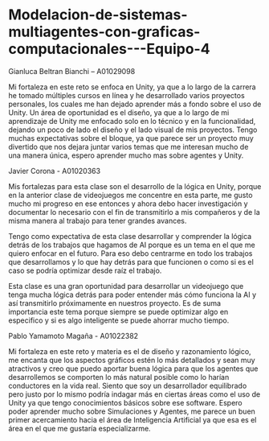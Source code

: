 # Modelacion-de-sistemas-multiagentes-con-graficas-computacionales---Equipo-4

Gianluca Beltran Bianchi – A01029098

Mi fortaleza en este reto se enfoca en Unity, ya que a lo largo de la carrera he tomado múltiples cursos en línea y he desarrollado varios proyectos personales, los cuales me han dejado aprender más a fondo sobre el uso de Unity. Un área de oportunidad es el diseño, ya que a lo largo de mi aprendizaje de Unity me enfocado solo en lo técnico y en la funcionalidad, dejando un poco de lado el diseño y el lado visual de mis proyectos. Tengo muchas expectativas sobre el bloque, ya que parece ser un proyecto muy divertido que nos dejara juntar varios temas que me interesan mucho de una manera única, espero aprender mucho mas sobre agentes y Unity. 

Javier Corona - A01020363

Mis fortalezas para esta clase son el desarrollo de la lógica en Unity, porque en la anterior clase de videojuegos me concentre en esta parte, me gusto mucho mi progreso en ese entonces y ahora debo hacer investigación y documentar lo necesario con el fin de transmitirlo a mis compañeros y de la misma manera al trabajo para tener grandes avances. 

Tengo como expectativa de esta clase desarrollar y comprender la lógica detrás de los trabajos que hagamos de AI porque es un tema en el que me quiero enfocar en el futuro. Para eso debo centrarme en todo los trabajos que desarrollamos y lo que hay detrás para que funcionen o como si es el caso se podría optimizar desde raíz el trabajo. 

Esta clase es una gran oportunidad para desarrollar un videojuego que tenga mucha lógica detrás para poder entender más cómo funciona la AI y así transmitirlo próximamente en nuestros proyecto. Es de suma importancia este tema porque siempre se puede optimizar algo en especifico y si es algo inteligente se puede ahorrar mucho tiempo. 


Pablo Yamamoto Magaña - A01022382

Mi fortaleza en este reto y materia es el de diseño y razonamiento lógico, me encanta que los aspectos gráficos estén lo más detallados y sean muy atractivos y creo que puedo aportar buena lógica para que los agentes que desarrollemos se comporten lo más natural posible como lo harían conductores en la vida real. Siento que soy un desarrollador equilibrado pero justo por lo mismo podría indagar más en ciertas áreas como el uso de Unity ya que tengo conocimientos básicos sobre ese software. Espero poder aprender mucho sobre Simulaciones y Agentes, me parece un buen primer acercamiento hacia el área de Inteligencia Artificial ya que esa es el área en el que me gustaría especializarme. 